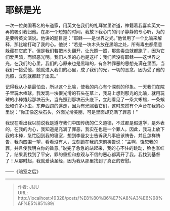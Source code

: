 # 耶稣是光

一次一位美国著名的布道家，用英文在我们的礼拜堂里讲道，神籍着我喜欢英文一再的吸引我归他。在那一个短短的时间，我放下我心门的闩子静静的专心听，为的是要听英文演说。他讲的题目是：“耶稣——是世界之光。”他曾用了一个比喻来解释，那比喻打动了我的心。他说：“若是一块木头放在黑暗之处，所有毒虫都愿意躲藏在它底下。但是我们若把木头翻开，让光照一照，那些毒虫就都跑了，因为它们爱黑暗，而恨恶光明。我们人类的心也是这样：我们若没有耶稣——这世界之光，在我们的心里，我们的心原来也是黑暗的，有各种罪恶的思想充满在里面，当我们一接受他，她就进入我们的心里，成了我们的光，一切的恶念，因为受了他的光照，立刻就都赶了出去。”

记得我从小是最怕虫，所以这个比喻，使我的内心有个深刻的印象。一天我们在院子里玩木棒球，我发现一块很光滑的石头在草上，我马上想到那光的比喻，就用玩球的小棒撬起那块石头，当光照到那块石头底下，立刻看见了一条大蜥蜴，一条蜈蚣和许多小虫，东奔西跑的逃走，因为有光照着它们，这时忽然有个声音在我的心里说：“你正像这块石头，外面光滑美丽，可是里面却充满了罪恶！”

我现在看出我以前说我是遵守我们中国传统的仁义道德，不过都是假道学，是外表的，在我的内心，我知道是充满了罪恶，我实在也是一个罪人。因此，我马上放下我的木棒，急忙回到我的寝室，想到李曼女士告诉我凡事应该祷告，并且怎样祷告，我向四围一望，看看没有人，立刻跪在我的床前祷告说：“主啊，饶恕我的罪，并且使我明白你的旨意。”说完了急急的站起来，我的心不住的跳动，脸也涨红了，结果我找到了平安，罪的重担和悲观与不信的恶心都离开了我。我找到基督了！从那时起，我就爱读圣经，因为我从那里找到了真正的安慰。

——《暗室之后》

---

> 作者: JIJU  
> URL: http://localhost:49328/posts/%E8%80%B6%E7%A8%A3%E6%98%AF%E5%85%89/  

